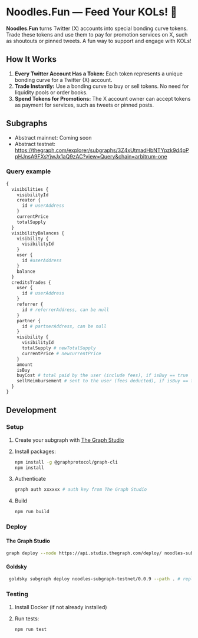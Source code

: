 # Noodles.Fun — Feed Your KOLs! 🍜

**Noodles.Fun** turns Twitter (X) accounts into special bonding curve tokens. Trade these tokens and use them to pay for promotion services on X, such as shoutouts or pinned tweets. A fun way to support and engage with KOLs!

## How It Works

1. **Every Twitter Account Has a Token:** Each token represents a unique bonding curve for a Twitter (X) account.
2. **Trade Instantly:** Use a bonding curve to buy or sell tokens. No need for liquidity pools or order books.
3. **Spend Tokens for Promotions:** The X account owner can accept tokens as payment for services, such as tweets or pinned posts.

## Subgraphs

* Abstract mainnet: Coming soon
* Abstract testnet: <https://thegraph.com/explorer/subgraphs/3Z4xUtmadHbNTYpzk9d4pPpHJnsA9FXsYjwJx1aQ9zAC?view=Query&chain=arbitrum-one>

### Query example

```graphql
{
  visibilities {
    visibilityId
    creator {
      id # userAddress
    }
    currentPrice
    totalSupply
  }
  visibilityBalances {    
    visibility {
      visibilityId
    }
    user {
      id #userAddress
    }
    balance
  }
  creditsTrades {
    user {
      id # userAddress
    }
    referrer {
      id # referrerAddress, can be null
    }
    partner {
      id # partnerAddress, can be null
    }
    visibility {
      visibilityId
      totalSupply # newTotalSupply
      currentPrice # newcurrentPrice
    }
    amount
    isBuy
    buyCost # total paid by the user (include fees), if isBuy == true
    sellReimbursement # sent to the user (fees deducted), if isBuy == false
  }
}
```

## Development

### Setup

1. Create your subgraph with [The Graph Studio](https://thegraph.com/studio)

2. Install packages:

   ```bash
   npm install -g @graphprotocol/graph-cli
   npm install
   ```

3. Authenticate

   ```bash
   graph auth xxxxxx # auth key from The Graph Studio
   ```

4. Build

    ```bash
    npm run build
    ```

### Deploy

#### The Graph Studio

   ```bash
   graph deploy --node https://api.studio.thegraph.com/deploy/ noodles-subgraph-testnet # replace noodles-subgraph-testnet by your subgraph slug
   ```

#### Goldsky

  ```bash
   goldsky subgraph deploy noodles-subgraph-testnet/0.0.9 --path . # replace noodles-subgraph-testnet/0.0.9 by the slug and version you want
   ```

### Testing

1. Install Docker (if not already installed)

2. Run tests:

   ```bash
   npm run test
   ```
